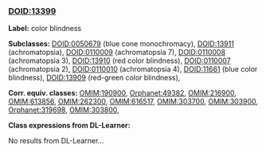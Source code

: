 
### [DOID:13399](http://purl.obolibrary.org/obo/DOID_13399)
**Label:** color blindness

**Subclasses:** [DOID:0050679](http://purl.obolibrary.org/obo/DOID_0050679) (blue cone monochromacy), [DOID:13911](http://purl.obolibrary.org/obo/DOID_13911) (achromatopsia), [DOID:0110009](http://purl.obolibrary.org/obo/DOID_0110009) (achromatopsia 7), [DOID:0110008](http://purl.obolibrary.org/obo/DOID_0110008) (achromatopsia 3), [DOID:13910](http://purl.obolibrary.org/obo/DOID_13910) (red color blindness), [DOID:0110007](http://purl.obolibrary.org/obo/DOID_0110007) (achromatopsia 2), [DOID:0110010](http://purl.obolibrary.org/obo/DOID_0110010) (achromatopsia 4), [DOID:11661](http://purl.obolibrary.org/obo/DOID_11661) (blue color blindness), [DOID:13909](http://purl.obolibrary.org/obo/DOID_13909) (red-green color blindness), 

**Corr. equiv. classes:** [OMIM:190900](http://purl.obolibrary.org/obo/OMIM_190900), [Orphanet:49382](http://www.orpha.net/ORDO/Orphanet_49382), [OMIM:216900](http://purl.obolibrary.org/obo/OMIM_216900), [OMIM:613856](http://purl.obolibrary.org/obo/OMIM_613856), [OMIM:262300](http://purl.obolibrary.org/obo/OMIM_262300), [OMIM:616517](http://purl.obolibrary.org/obo/OMIM_616517), [OMIM:303700](http://purl.obolibrary.org/obo/OMIM_303700), [OMIM:303900](http://purl.obolibrary.org/obo/OMIM_303900), [Orphanet:319698](http://www.orpha.net/ORDO/Orphanet_319698), [OMIM:303800](http://purl.obolibrary.org/obo/OMIM_303800), 

**Class expressions from DL-Learner:**

No results from DL-Learner...



